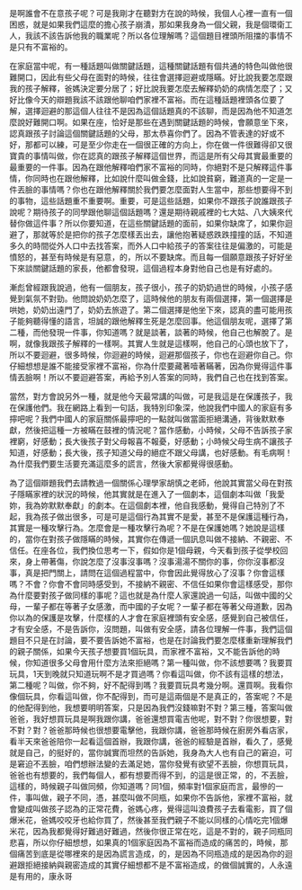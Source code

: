 是啊誰會不在意孩子呢？可是我剛才在聽對方在說的時候，我個人心裡一直有一個困惑，就是如果我們這麼的擔心孩子崩潰，那如果我身為一個父親，我是個環衛工人，我該不該告訴他我的職業呢？所以各位理解嗎？這個題目裡頭所阻擋的事情不是只有不富裕的。

在家庭當中呢，有一種話題叫做關鍵話題，這種關鍵話題有個共通的特色叫做他很難開口，因此有些父母在面對的時候，往往會選擇迴避或隱瞞。好比說我要怎麼跟我的孩子解釋，爸媽決定要分居了；好比說我要怎麼去解釋奶奶的病情怎麼了；又好比像今天的辯題我該不該跟他聊咱們家裡不富裕。而在這種話題裡頭各位要了解，選擇迴避的那這個人往往不是因為這個話題真的不該聊，而是因為他不知道怎麼說好難開口啊。如果在座，恰好是那些在遇到關鍵話題的時候，會願意坐下來，認真跟孩子討論這個關鍵話題的父母，那太恭喜你們了。因為不管表達的好或不好，那都可以練，可是至少你走在一個很正確的方向上，你在做一件很難得卻又很寶貴的事情叫做，你在認真的跟孩子解釋這個世界，而這是所有父母其實最重要的最重要的一件事。因為在跟他解釋咱們家不富裕的同時，你絕對不是只解釋這件事情，你同時也在跟他解釋，比如說什麼叫做金錢，比如說貧窮，難道真的一定是一件丟臉的事情嗎？你也在跟他解釋關於我們要怎麼面對人生當中，那些想要得不到的事物，這些話題重不重要啊。重要，可是這些話題，如果你不跟孩子說誰跟孩子說呢？期待孩子的同學跟他聊這個話題嗎？還是期待親戚裡的七大姑、八大姨來代替你做這件事？所以你要知道，在這些關鍵話題的面前，如果你缺席了，如果你迴避了，那就等於是把你的孩子怎麼樣丟出去，讓他抱著疑惑跌跌撞撞的話，不知道多久的時間從外人口中去找答案，而外人口中給孩子的答案往往是偏激的，可能是憤怒的，甚至有時候是有惡意，的，所以不要缺席。而且每一個願意跟孩子好好坐下來談關鍵話題的家長，他都會發現，這個過程本身對他自己也是有好處的。

漸彪曾經跟我說過，他有一個朋友，孩子很小，孩子的奶奶過世的時候，小孩子感覺到氣氛不對勁。他問說奶奶怎麼了，這時候他的朋友有兩個選擇，第一個選擇是哄她，奶奶出遠門了，奶奶去旅遊了。第二個選擇是他坐下來，認真的盡可能用孩子能夠聽得懂的語言，坦誠的跟他解釋生死是怎麼回事。他這個朋友呢，選擇了第二種，而他發現一件事，你知道嗎？就是談著，談著的時候，他自己也解脫了。是啊，就像我跟孩子解釋的一樣啊。其實人生就是這樣啊，他自己的心頭也放下了，所以不要迴避，很多時候，你迴避的時候，迴避那個孩子，你也在迴避你自己。你仔細想想是誰不能接受家裡不富裕，你為什麼要藏著噎著瞞著，因為你覺得這件事情丟臉啊！所以不要迴避答案，再給予別人答案的同時，我們自己也在找到答案。

當然，對方會說另外一種，就是他今天最常講的叫做，可是我這是在保護孩子，我在保護他們。我在網路上看到一句話，我特別印象深，他說我們中國人的家庭有多擰吧呢？我們中國人的家庭關係最擰吧的一點就叫做當面拒絕溝通，背後默默奉獻，然後把這種一方被瞞在鼓裡的情況呢？當作感動，小時候，父母不告訴孩子家裡窮，好感動；長大後孩子對父母報喜不報憂，好感動；小時候父母生病不讓孩子知道，好感動；長大後，孩子知道父母的絕症不跟父母講，也好感動。有毛病啊！為什麼我們要生活要充滿這麼多的謊言，然後大家都覺得很感動。

為了這個辯題我們去請教過一個關係心理學家胡慎之老師，他說其實當父母在對孩子隱瞞家裡的狀況的時候，他其實就是在進入了一個劇本，這個劇本叫做「我愛妳，我為妳默默奉獻」的劇本。在這個劇本裡，他自我感動，覺得自己特別了不起，我為孩子做出很多，可是可是這個行為其實不是愛，甚至不是保護這種行為，其實是一種攻擊行為。怎麼會是一種攻擊行為呢？不是在保護她嗎？她說是這樣的，當你在對孩子做隱瞞的時候，其實你在傳遞一個訊息叫做不接納、不親密、不信任。在座各位，我們換位思考一下，假如你是1個母親，今天看到孩子從學校回來，身上帶著傷，你說怎麼了沒事沒事嗎？沒事湯湯不關你的事，你你沒事都沒事，真是把門關上，請問在這個過程當中，你會因此覺得放心了沒事？你會這樣嗎？不會？你會不會同時感受到，不接納不親密、不信任如果你會這樣感受，那你為什麼要對孩子做同樣的事呢？這也就是為什麼人家還說過一句話，叫做中國的父母，一輩子都在等著子女感激，而中國的子女呢？一輩子都在等著父母道歉，因為你以為的保護是攻擊，什麼樣的人才會在家庭裡頭有安全感，感覺到自己被信任，才有安全感，不是告訴你，沒問題，叫做有安全感，請各位理解一件事，我們這個題目不只是在討論，要不要告訴她不富裕，也是在討論我們要怎麼樣重新理解我們的親子關係，如果今天孩子想要買1個玩具，而家裡不富裕，又不能告訴他的時候，你知道很多父母會用什麼方法來拒絕嗎？第一種叫做，你不該想要嗎？我要買玩具，1天到晚就只知道玩啊不是才買過嗎？你看這叫做，你不該有這樣的想法，第二種呢？叫做，你不夠，好不配得到嗎？我要買玩具考幾分啊。還買啊。我看你像個玩具，你看這叫做，你不配得到，而可是這兩個是不是真正的，答案呢？不是的他配得到他，我想要明明答案，只是因為我們沒錢嘛對不對？第三種，答案叫做爸爸，我好想買玩具是啊我跟你講，爸爸還想買電吉他呢，對不對？你很想要，對不對？對？爸爸那時候也很想要電擊他，我跟你講，爸爸那時候在廚房外看店家，看半天來爸爸陪你一起看這個首辦，我跟你講，爸爸的經驗是首辦，看久了，感覺就是自己，的挺好的，當你誠實而坦然的告訴她，我身為大人也有自己的窘迫，可是窘迫不丟臉，咱們想辦法變的去滿足她，當你發覺有欲望不丟臉，你想買玩具，爸爸也有想要的，我們每個人，都有想要而得不到，的這是很正常，的，不丟臉，這樣的，時候親子叫做同頻，你知道嗎？同1個，頻率對1個家庭而言，最慘的一件，事叫做，親子不同，憑，甚麼叫做不同瓶，如果你不告訴他，家裡不富裕，就會變成叫做孩子認為的正常花費，爸媽心疼，覺得這叫浪費孩子去看電影，買了個爆米花，爸媽咬咬牙也給你買了，然後甚至我們親子不能以同樣的心情吃完1個爆米花，因為我都覺得好難過好難過，然後你很正常在吃，這是不對的，親子同瓶同悲喜，所以你仔細想想，如果真的1個家庭因為不富裕而造成的痛苦的，時候，那個痛苦到底是從哪裡來的是因為謊言造成，的，是因為不同瓶造成的是因為你的迴避跟拒絕接納與親密造成的其實仔細想都不是不富裕造成，的做個誠實的，人永遠是有用的，康永哥